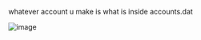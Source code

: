 whatever account u make is what is inside accounts.dat

![image](https://github.com/user-attachments/assets/11af758b-0501-4d25-b7f7-95573cacfa5c)
